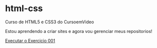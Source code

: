 # html-css
 Curso de HTML5 e CSS3 do CursoemVideo

Estou aprendendo a criar sites e agora vou gerenciar meus repositorios!

<a href="https://raylangalvao.github.io/html-css/exercicios/ex001/index.html">Executar o Exercicio 001</a>